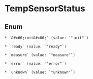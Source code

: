 
# TempSensorStatus

## Enum


    * `&#x60;init&#x60;` (value: `"init"`)

    * `ready` (value: `"ready"`)

    * `measure` (value: `"measure"`)

    * `error` (value: `"error"`)

    * `unknown` (value: `"unknown"`)



